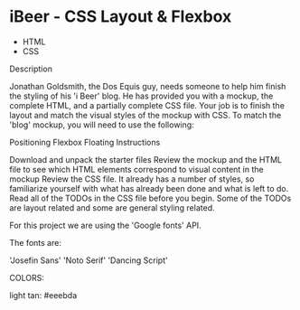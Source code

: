 # iBeer - CSS Layout & Flexbox
- HTML
- CSS



Description  

Jonathan Goldsmith, the Dos Equis guy, needs someone to help him finish the styling of his 'i Beer' blog. He has provided you with a mockup, the complete HTML, and a partially complete CSS file. Your job is to finish the layout and match the visual styles of the mockup with CSS. To match the 'blog' mockup, you will need to use the following:

Positioning
Flexbox
Floating
Instructions  

Download and unpack the starter files
Review the mockup and the HTML file to see which HTML elements correspond to visual content in the mockup
Review the CSS file. It already has a number of styles, so familiarize yourself with what has already been done and what is left to do.
Read all of the TODOs in the CSS file before you begin. Some of the TODOs are layout related and some are general styling related.

For this project we are using the 'Google fonts' API.  

The fonts are:

'Josefin Sans'
'Noto Serif'
'Dancing Script'


COLORS:

light tan: #eeebda





